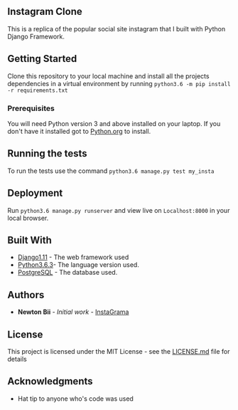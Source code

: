 ## Instagram Clone
This is a replica of the popular social site instagram that I built with Python Django Framework.

## Getting Started

Clone this repository to your local machine and install all the projects dependencies in a virtual environment by running ``python3.6 -m pip install -r requirements.txt``

### Prerequisites

You will need Python version 3 and above installed on your laptop.
If you don't have it installed got to [Python.org](https://www.python.org/downloads/) to install.

## Running the tests

To run the tests use the command ``python3.6 manage.py test my_insta``

## Deployment

Run ``python3.6 manage.py runserver`` and view live on ``Localhost:8000`` in your local browser.

## Built With

* [Django1.11](https://docs.djangoproject.com/en/1.11/) - The web framework used
* [Python3.6.3]('https://www.python.org/downloads/')- The language version used.
* [PostgreSQL](https://www.postgresql.org/) - The database used.

## Authors

* **Newton Bii** - *Initial work* - [InstaGrama](https://github.com/NewtonBii/instagram_clone)

## License

This project is licensed under the MIT License - see the [LICENSE.md](LICENSE.md) file for details

## Acknowledgments

* Hat tip to anyone who's code was used
